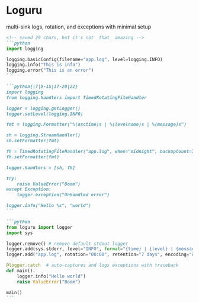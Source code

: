 # Loguru

multi-sink logs, rotation, and exceptions with minimal setup

<v-clicks>

````md magic-move
<!-- saved 29 chars, but it's not _that_ amazing -->
```python
import logging

logging.basicConfig(filename="app.log", level=logging.INFO)
logging.info("This is info")
logging.error("This is an error")
```

```python{|7|9-15|17-20|22}
import logging
from logging.handlers import TimedRotatingFileHandler

logger = logging.getLogger()
logger.setLevel(logging.INFO)

fmt = logging.Formatter("%(asctime)s | %(levelname)s | %(message)s")

sh = logging.StreamHandler()
sh.setFormatter(fmt)

fh = TimedRotatingFileHandler("app.log", when="midnight", backupCount=7)
fh.setFormatter(fmt)

logger.handlers = [sh, fh]

try:
    raise ValueError("Boom")
except Exception:
    logger.exception("Unhandled error")

logger.info("Hello %s", "world")
```

```python
from loguru import logger
import sys

logger.remove() # remove default stdout logger
logger.add(sys.stderr, level="INFO", format="{time} | {level} | {message}")
logger.add("app.log", rotation="00:00", retention="7 days", encoding="utf-8")

@logger.catch  # auto-captures and logs exceptions with traceback
def main():
    logger.info("Hello world")
    raise ValueError("Boom")

main()
```
````

</v-clicks>
